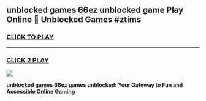 
## unblocked games 66ez unblocked game Play Online 👋 Unblocked Games #ztims
<h3>
<a href="https://premium.freeplayer.one?title=unblocked_games_66ez&ref=21F">CLICK TO PLAY</a></h3>
<hr>

<h3>
<a href="https://premium.freeplayer.one?title=unblocked_games_66ez&ref=21F">CLICK 2 PLAY</a>
  
</h3>

<a href="https://premium.freeplayer.one?title=unblocked_games_66ez&ref=21F/"><img src="https://clearcache.store/games.png"></a>


**unblocked games 66ez games unblocked: Your Gateway to Fun and Accessible Online Gaming**
